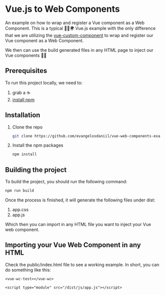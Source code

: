 # Vue.js to Web Components

An example on how to wrap and register a Vue component as a Web Component. This is a typical 👋🏼🌍 Vue.js example with the only difference that we are utilizing the [vue-custom-component](https://github.com/karol-f/vue-custom-element) to wrap and register our Vue component as a Web Component.

We then can use the build generated files in any HTML page to inject our Vue components 🥳🎉

## Prerequisites

To run this project locally, we need to:

1. grab a ☕️
2. [install npm](https://www.npmjs.com/get-npm)

## Installation

1. Clone the repo
   ```sh
   git clone https://github.com/evangelosdaniil/vue-web-components-example.git
   ```

2. Install the npm packages
   ```sh
   npm install
   ```
## Building the project

To build the project, you should run the following command:

```sh
npm run build
```

Once the process is finished, it will generate the following files under dist: 

1. app.css
2. app.js

Which then you can import in any HTML file you want to inject your Vue web component.

## Importing your Vue Web Component in any HTML

Check the public/index.html file to see a working example. In short, you can do something like this:

```
<vue-wc-test></vue-wc>

<script type="module" src="/dist/js/app.js"></script>
```

